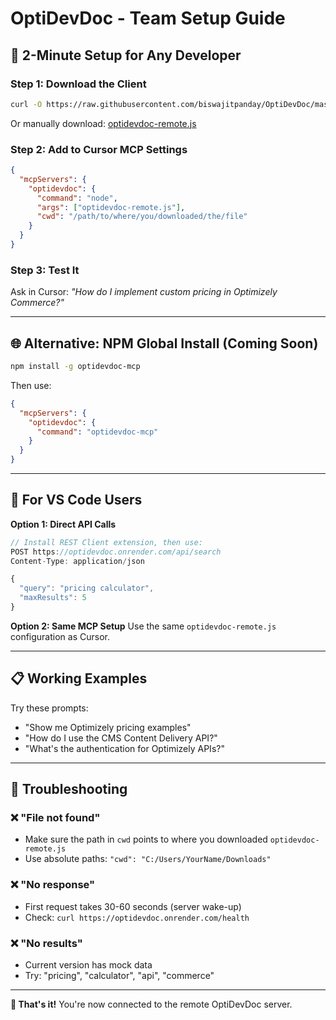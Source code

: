 # OptiDevDoc - Team Setup Guide

## 🎯 **2-Minute Setup for Any Developer**

### **Step 1: Download the Client**
```bash
curl -O https://raw.githubusercontent.com/biswajitpanday/OptiDevDoc/master/optidevdoc-remote.js
```

Or manually download: [optidevdoc-remote.js](https://github.com/biswajitpanday/OptiDevDoc/blob/master/optidevdoc-remote.js)

### **Step 2: Add to Cursor MCP Settings**
```json
{
  "mcpServers": {
    "optidevdoc": {
      "command": "node",
      "args": ["optidevdoc-remote.js"],
      "cwd": "/path/to/where/you/downloaded/the/file"
    }
  }
}
```

### **Step 3: Test It**
Ask in Cursor: *"How do I implement custom pricing in Optimizely Commerce?"*

---

## 🌐 **Alternative: NPM Global Install (Coming Soon)**

```bash
npm install -g optidevdoc-mcp
```

Then use:
```json
{
  "mcpServers": {
    "optidevdoc": {
      "command": "optidevdoc-mcp"
    }
  }
}
```

---

## 🔧 **For VS Code Users**

**Option 1: Direct API Calls**
```javascript
// Install REST Client extension, then use:
POST https://optidevdoc.onrender.com/api/search
Content-Type: application/json

{
  "query": "pricing calculator",
  "maxResults": 5
}
```

**Option 2: Same MCP Setup**
Use the same `optidevdoc-remote.js` configuration as Cursor.

---

## 📋 **Working Examples**

Try these prompts:
- "Show me Optimizely pricing examples"
- "How do I use the CMS Content Delivery API?"
- "What's the authentication for Optimizely APIs?"

---

## 🚨 **Troubleshooting**

### ❌ "File not found"
- Make sure the path in `cwd` points to where you downloaded `optidevdoc-remote.js`
- Use absolute paths: `"cwd": "C:/Users/YourName/Downloads"`

### ❌ "No response"
- First request takes 30-60 seconds (server wake-up)
- Check: `curl https://optidevdoc.onrender.com/health`

### ❌ "No results"
- Current version has mock data
- Try: "pricing", "calculator", "api", "commerce"

---

**🎉 That's it!** You're now connected to the remote OptiDevDoc server. 